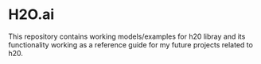 # H2O.ai
This repository contains working models/examples for h20 libray and its functionality working as a reference guide for my future projects related to h20.
